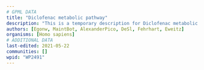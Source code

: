 ```yaml
---
# GPML DATA
title: "Diclofenac metabolic pathway"
description: "This is a temporary description for Diclofenac metabolic pathway"
authors: [Egonw, MaintBot, AlexanderPico, DeSl, Fehrhart, Eweitz]
organisms: [Homo sapiens]
# ADDITIONAL DATA
last-edited: 2021-05-22
communities: []
wpid: "WP2491"
---
```

